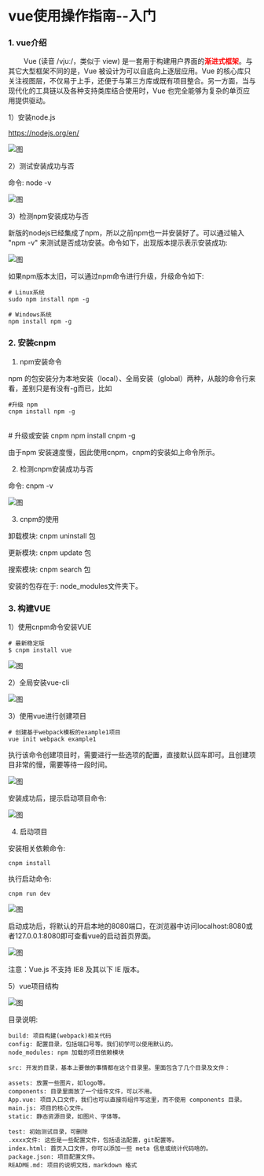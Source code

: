 
# vue使用操作指南--入门

### 1. vue介绍

&nbsp;&nbsp;&nbsp;&nbsp;&nbsp;&nbsp;&nbsp;&nbsp;Vue (读音 /vjuː/，类似于 view) 是一套用于构建用户界面的<b style="color:red;">渐进式框架</b>。与其它大型框架不同的是，Vue 被设计为可以自底向上逐层应用。Vue 的核心库只关注视图层，不仅易于上手，还便于与第三方库或既有项目整合。另一方面，当与现代化的工具链以及各种支持类库结合使用时，Vue 也完全能够为复杂的单页应用提供驱动。

1）安装node.js

https://nodejs.org/en/

![图](../images/install_nodejs.png)

2）测试安装成功与否

命令: node -v

![图](../images/nodejs_cmd.png)

3）检测npm安装成功与否

新版的nodejs已经集成了npm，所以之前npm也一并安装好了。可以通过输入 "npm -v" 来测试是否成功安装。命令如下，出现版本提示表示安装成功:

![图](../images/nodejs_npm_cmd.png)

如果npm版本太旧，可以通过npm命令进行升级，升级命令如下:

	# Linux系统
	sudo npm install npm -g
	
	# Windows系统
	npm install npm -g

### 2. 安装cnpm

1) npm安装命令

npm 的包安装分为本地安装（local）、全局安装（global）两种，从敲的命令行来看，差别只是有没有-g而已，比如

	#升级 npm
	cnpm install npm -g


​	
	# 升级或安装 cnpm
	npm install cnpm -g

由于npm 安装速度慢，因此使用cnpm，cnpm的安装如上命令所示。

2) 检测cnpm安装成功与否

命令: cnpm -v

![图](../images/nodejs_cnpm_cmd.png)


3) cnpm的使用

卸载模块: cnpm uninstall 包

更新模块: cnpm update 包

搜索模块: cnpm search 包

安装的包存在于: node_modules文件夹下。

### 3. 构建VUE

1）使用cnpm命令安装VUE

	# 最新稳定版
	$ cnpm install vue

![图](../images/cnpm_install_vue.png)

2）全局安装vue-cli

![图](../images/cnpm_install_vue_cli.png)

3）使用vue进行创建项目
	
	# 创建基于webpack模板的example1项目
	vue init webpack example1

执行该命令创建项目时，需要进行一些选项的配置，直接默认回车即可。且创建项目非常的慢，需要等待一段时间。

![图](../images/cnpm_install_vue_project.png)

安装成功后，提示启动项目命令:

![图](../images/vue_project_start.png)

4) 启动项目

安装相关依赖命令:

	cnpm install

执行启动命令:

	cnpm run dev

![图](../images/vue_run_dev.png)

启动成功后，将默认的开启本地的8080端口，在浏览器中访问localhost:8080或者127.0.0.1:8080即可查看vue的启动首页界面。

![图](../images/vue_run.png)

注意：Vue.js 不支持 IE8 及其以下 IE 版本。

5）vue项目结构

![图](../images/vue_mulu.png)

目录说明:

	build: 项目构建(webpack)相关代码
	config: 配置目录，包括端口号等。我们初学可以使用默认的。
	node_modules: npm 加载的项目依赖模块
	
	src: 开发的目录，基本上要做的事情都在这个目录里。里面包含了几个目录及文件：
	
	assets: 放置一些图片，如logo等。
	components: 目录里面放了一个组件文件，可以不用。
	App.vue: 项目入口文件，我们也可以直接将组件写这里，而不使用 components 目录。
	main.js: 项目的核心文件。
	static: 静态资源目录，如图片、字体等。
	
	test: 初始测试目录，可删除
	.xxxx文件: 这些是一些配置文件，包括语法配置，git配置等。
	index.html: 首页入口文件，你可以添加一些 meta 信息或统计代码啥的。
	package.json: 项目配置文件。
	README.md: 项目的说明文档，markdown 格式